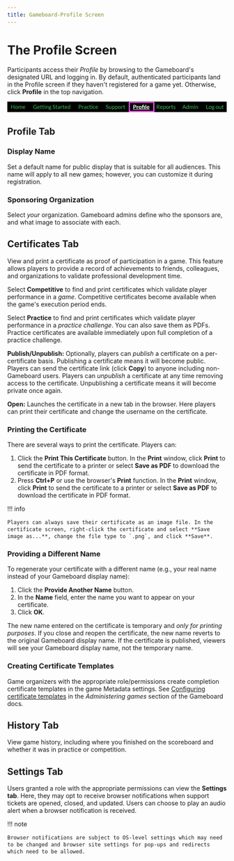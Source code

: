 ```yaml
---
title: Gameboard-Profile Screen
---
```


# The Profile Screen

Participants access their *Profile* by browsing to the Gameboard's designated URL and logging in. By default, authenticated participants land in the Profile screen if they haven't registered for a game yet. Otherwise, click **Profile** in the top navigation.

![profile link in nav](img/profile-profile.png)

## Profile Tab

### Display Name

Set a default name for public display that is suitable for all audiences. This name will apply to all new games; however, you can customize it during registration.

### Sponsoring Organization

Select *your* organization. Gameboard admins define who the sponsors are, and what image to associate with each.

## Certificates Tab

View and print a certificate as proof of participation in a game. This feature allows players to provide a record of achievements to friends, colleagues, and organizations to validate professional development time.

Select **Competitive** to find and print certificates which validate player performance in a *game*. Competitive certificates become available when the game's execution period ends.

Select **Practice** to find and print certificates which validate player performance in a *practice challenge*. You can also save them as PDFs. Practice certificates are available immediately upon full completion of a practice challenge.

**Publish/Unpublish:** Optionally, players can *publish* a certificate on a per-certificate basis. Publishing a certificate means it will become public. Players can send the certificate link (click **Copy**) to anyone including non-Gameboard users. Players can *unpublish* a certificate at any time removing access to the certificate. Unpublishing a certificate means it will become private once again.

**Open:** Launches the certificate in a new tab in the browser. Here players can print their certificate and change the username on the certificate.

### Printing the Certificate

There are several ways to print the certificate. Players can:

1. Click the **Print This Certificate** button. In the **Print** window, click **Print** to send the certificate to a printer or select **Save as PDF** to download the certificate in PDF format.
2. Press **Ctrl+P** or use the browser's **Print** function. In the **Print** window, click **Print** to send the certificate to a printer or select **Save as PDF** to download the certificate in PDF format.

!!! info

    Players can always save their certificate as an image file. In the certificate screen, right-click the certificate and select **Save image as...**, change the file type to `.png`, and click **Save**.

### Providing a Different Name

To regenerate your certificate with a different name (e.g., your real name instead of your Gameboard display name):

1. Click the **Provide Another Name** button.
2. In the **Name** field, enter the name you want to appear on your certificate.
3. Click **OK**.

The new name entered on the certificate is temporary and *only for printing purposes*. If you close and reopen the certificate, the new name reverts to the original Gameboard display name. If the certificate is published, viewers will see your Gameboard display name, not the temporary name.

### Creating Certificate Templates

Game organizers with the appropriate role/permissions create completion certificate templates in the game Metadata settings. See [Configuring certificate templates](admin-completion-certificates.md) in the *Administering games* section of the Gameboard docs.

## History Tab

View game history, including where you finished on the scoreboard and whether it was in practice or competition.

## Settings Tab

Users granted a role with the appropriate permissions can view the **Settings tab**. Here, they may opt to receive browser notifications when support tickets are opened, closed, and updated. Users can choose to play an audio alert when a browser notification is received.

!!! note

    Browser notifications are subject to OS-level settings which may need to be changed and browser site settings for pop-ups and redirects which need to be allowed.

